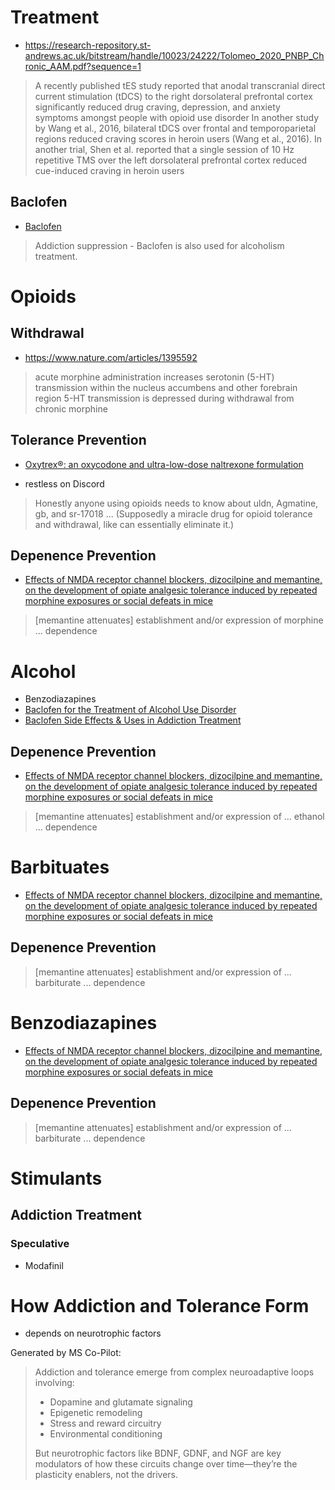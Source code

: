 # Treatment
- https://research-repository.st-andrews.ac.uk/bitstream/handle/10023/24222/Tolomeo_2020_PNBP_Chronic_AAM.pdf?sequence=1
> A recently published tES study reported that anodal transcranial direct current stimulation (tDCS) to the right dorsolateral prefrontal cortex significantly reduced drug craving, depression, and anxiety symptoms amongst people with opioid use disorder
> In another study by Wang et al., 2016, bilateral tDCS over frontal and temporoparietal regions reduced craving scores in heroin users (Wang et al., 2016). 
> In another trial, Shen et al. reported that a single session of 10 Hz repetitive TMS over the left dorsolateral prefrontal cortex reduced cue-induced craving in heroin users

## Baclofen
- [Baclofen](https://psychonautwiki.org/wiki/Baclofen)
> Addiction suppression - Baclofen is also used for alcoholism treatment.

# Opioids
## Withdrawal
- https://www.nature.com/articles/1395592
> acute morphine administration increases serotonin (5-HT) transmission within the nucleus accumbens and other forebrain region
> 5-HT transmission is depressed during withdrawal from chronic morphine

## Tolerance Prevention
- [Oxytrex®: an oxycodone and ultra-low-dose naltrexone formulation](https://www.tandfonline.com/doi/abs/10.1517/13543784.16.8.1277)

- restless on Discord
> Honestly anyone using opioids needs to know about uldn, Agmatine, gb, and sr-17018 ... (Supposedly a miracle drug for opioid tolerance and withdrawal, like can essentially eliminate it.)

## Depenence Prevention
- [Effects of NMDA receptor channel blockers, dizocilpine and memantine, on the development of opiate analgesic tolerance induced by repeated morphine exposures or social defeats in mice](https://www.academia.edu/3815642/Effects_of_NMDA_receptor_channel_blockers_dizocilpine_and_memantine_on_the_development_of_opiate_analgesic_tolerance_induced_by_repeated_morphine_exposures_or_social_defeats_in_mice)
>  [memantine attenuates] establishment and/or expression of morphine ... dependence

# Alcohol
- Benzodiazapines
- [Baclofen for the Treatment of Alcohol Use Disorder](https://www.aafp.org/pubs/afp/issues/2023/0500/mbtn-alcohol-use-disorder.html)
- [Baclofen Side Effects & Uses in Addiction Treatment](https://americanaddictioncenters.org/addiction-medications/baclofen)

## Depenence Prevention
- [Effects of NMDA receptor channel blockers, dizocilpine and memantine, on the development of opiate analgesic tolerance induced by repeated morphine exposures or social defeats in mice](https://www.academia.edu/3815642/Effects_of_NMDA_receptor_channel_blockers_dizocilpine_and_memantine_on_the_development_of_opiate_analgesic_tolerance_induced_by_repeated_morphine_exposures_or_social_defeats_in_mice)
>  [memantine attenuates] establishment and/or expression of ... ethanol ... dependence

# Barbituates
- [Effects of NMDA receptor channel blockers, dizocilpine and memantine, on the development of opiate analgesic tolerance induced by repeated morphine exposures or social defeats in mice](https://www.academia.edu/3815642/Effects_of_NMDA_receptor_channel_blockers_dizocilpine_and_memantine_on_the_development_of_opiate_analgesic_tolerance_induced_by_repeated_morphine_exposures_or_social_defeats_in_mice)
## Depenence Prevention
>  [memantine attenuates] establishment and/or expression of ... barbiturate ... dependence

# Benzodiazapines
- [Effects of NMDA receptor channel blockers, dizocilpine and memantine, on the development of opiate analgesic tolerance induced by repeated morphine exposures or social defeats in mice](https://www.academia.edu/3815642/Effects_of_NMDA_receptor_channel_blockers_dizocilpine_and_memantine_on_the_development_of_opiate_analgesic_tolerance_induced_by_repeated_morphine_exposures_or_social_defeats_in_mice)
## Depenence Prevention
>  [memantine attenuates] establishment and/or expression of ... barbiturate ... dependence

# Stimulants
## Addiction Treatment
### Speculative
- Modafinil

# How Addiction and Tolerance Form
- depends on neurotrophic factors

Generated by MS Co-Pilot:
> Addiction and tolerance emerge from complex neuroadaptive loops involving:
> - Dopamine and glutamate signaling
> - Epigenetic remodeling
> - Stress and reward circuitry
> - Environmental conditioning
> 
> But neurotrophic factors like BDNF, GDNF, and NGF are key modulators of how these circuits change over time—they’re the plasticity enablers, not the drivers.